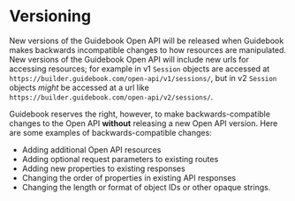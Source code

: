 # Versioning

New versions of the Guidebook Open API will be released when Guidebook makes backwards incompatible changes to how resources are manipulated. New versions of the Guidebook Open API will include new urls for accessing resources; for example in v1 `Session` objects are accessed at `https://builder.guidebook.com/open-api/v1/sessions/`, but in v2 `Session` objects *might* be accessed at a url like `https://builder.guidebook.com/open-api/v2/sessions/`.

Guidebook reserves the right, however, to make backwards-compatible changes to the Open API **without** releasing a new Open API version. Here are some examples of backwards-compatible changes:

- Adding additional Open API resources
- Adding optional request parameters to existing routes
- Adding new properties to existing responses
- Changing the order of properties in existing API responses
- Changing the length or format of object IDs or other opaque strings.
